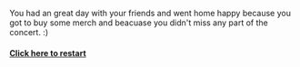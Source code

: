 You had an great day with your friends and went home happy because you got to buy some merch and beacuase you didn't
miss any part of the concert. :)

#### [Click here to restart](choice-bobby.md)